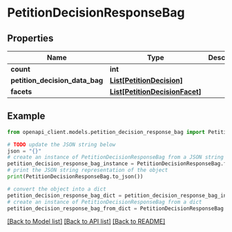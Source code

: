 # PetitionDecisionResponseBag


## Properties

Name | Type | Description | Notes
------------ | ------------- | ------------- | -------------
**count** | **int** |  | [optional] 
**petition_decision_data_bag** | [**List[PetitionDecision]**](PetitionDecision.md) |  | [optional] 
**facets** | [**List[PetitionDecisionFacet]**](PetitionDecisionFacet.md) |  | [optional] 

## Example

```python
from openapi_client.models.petition_decision_response_bag import PetitionDecisionResponseBag

# TODO update the JSON string below
json = "{}"
# create an instance of PetitionDecisionResponseBag from a JSON string
petition_decision_response_bag_instance = PetitionDecisionResponseBag.from_json(json)
# print the JSON string representation of the object
print(PetitionDecisionResponseBag.to_json())

# convert the object into a dict
petition_decision_response_bag_dict = petition_decision_response_bag_instance.to_dict()
# create an instance of PetitionDecisionResponseBag from a dict
petition_decision_response_bag_from_dict = PetitionDecisionResponseBag.from_dict(petition_decision_response_bag_dict)
```
[[Back to Model list]](../README.md#documentation-for-models) [[Back to API list]](../README.md#documentation-for-api-endpoints) [[Back to README]](../README.md)


